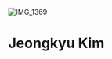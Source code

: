 ![IMG_1369](https://user-images.githubusercontent.com/46082226/129312086-2712deef-b782-4723-818e-50edb41aaa4b.JPG)
# Jeongkyu Kim
